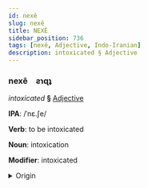 ```yaml
---
id: nexê
slug: nexê
title: NEXÊ
sidebar_position: 736
tags: [nexê, Adjective, Indo-Iranian]
description: intoxicated § Adjective
---
```


### nexê&emsp;<span kind="abugida">ƨɿɋʇ</span>

*intoxicated* **§** [Adjective](../../tags/Adjective)

**IPA**: /ˈnɛ.ʃe/

**Verb**: to be intoxicated

**Noun**: intoxication

**Modifier**: intoxicated

<details>
    <summary>Origin</summary>
    Persian نشئه naš'e [næːˈʃe]<br/>
    <em>Indo-Iranian Language Family</em>
</details>